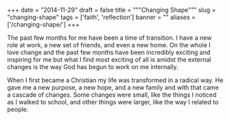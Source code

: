 
+++
date = "2014-11-29"
draft = false
title = """Changing Shape"""
slug = "changing-shape"
tags = ['faith', 'reflection']
banner = ""
aliases = ['/changing-shape/']
+++

The past few months for me have been a time of transition. I have a new role at work, a new set of friends, and even a new home. On the whole I love change and the past few months have been incredibly exciting and inspiring for me but what I find most exciting of all is amidst the external changes is the way God has begun to work on me internally.

When I first became a Christian my life was transformed in a radical way. He gave me a new purpose, a new hope, and a new family and with that came a cascade of changes. Some changes were small, like the things I noticed as I walked to school, and other things were larger, like the way I related to people.
